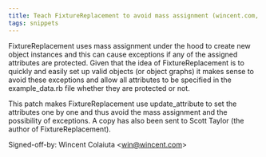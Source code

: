 ```yaml
---
title: Teach FixtureReplacement to avoid mass assignment (wincent.com, 80cf713)
tags: snippets
---
```


FixtureReplacement uses mass assignment under the hood to create new object instances and this can cause exceptions if any of the assigned attributes are protected. Given that the idea of FixtureReplacement is to quickly and easily set up valid objects (or object graphs) it makes sense to avoid these exceptions and allow all attributes to be specified in the example\_data.rb file whether they are protected or not.

This patch makes FixtureReplacement use update\_attribute to set the attributes one by one and thus avoid the mass assignment and the possibility of exceptions. A copy has also been sent to Scott Taylor (the author of FixtureReplacement).

Signed-off-by: Wincent Colaiuta &lt;win@wincent.com&gt;
